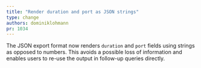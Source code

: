 ```yaml
---
title: "Render duration and port as JSON strings"
type: change
authors: dominiklohmann
pr: 1034
---
```


The JSON export format now renders `duration` and `port` fields using strings as
opposed to numbers. This avoids a possible loss of information and enables users
to re-use the output in follow-up queries directly.

